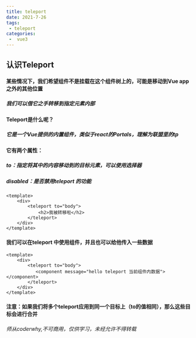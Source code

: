 ```yaml
---
title: teleport
date: 2021-7-26
tags:
 - teleport
categories:
 -  vue3
---
```

## 认识Teleport
#### 某些情况下，我们希望组件不是挂载在这个组件树上的，可能是移动到Vue app之外的其他位置
##### 我们可以借它之手转移到指定元素内部
#### Teleport是什么呢？
##### 它是一个Vue提供的内置组件，类似于react的Portals，理解为联盟里的tp
#### 它有两个属性：
##### to：指定将其中的内容移动到的目标元素，可以使用选择器
##### disabled：是否禁用teleport 的功能
```vue
<template>
    <div>
        <teleport to="body">
            <h2>我被转移啦</h2>
        </teleport>
    </div>
</template>
```
#### 我们可以在teleport 中使用组件，并且也可以给他传入一些数据
```vue
<template>
    <div>
        <teleport to="body">
           <component message="hello teleport 当前组件内数据"></component>
        </teleport>
    </div>
</template>
```
#### 注意：如果我们将多个teleport应用到同一个目标上（to的值相同），那么这些目标会进行合并
###### 师从coderwhy,不可商用，仅供学习，未经允许不得转载
